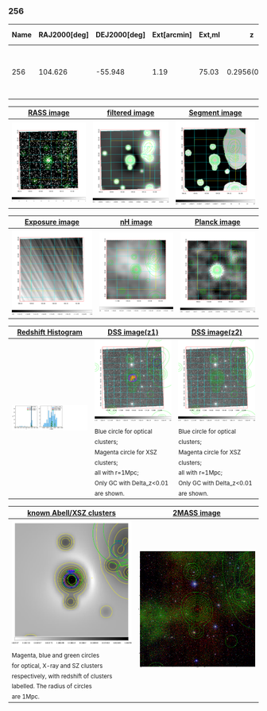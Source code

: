<div STYLE="page-break-after: always;"></div>

### 256

|Name|RAJ2000[deg]|DEJ2000[deg] |Ext[arcmin]| Ext,ml | z | z_src| C|GC(XSZ,Delta_z<0.01)| GC(OPT,Delta_z<0.01)|GC| R_sig[arcmin] | R500[arcmin] | R500[Mpc]| CRsig[c/s] | CR500[c/s] |L500[1E44 erg/s]|F500[1E-12 erg/s/cm^2]| M500[1E14 Msun]|Tx[keV]|Cnt_sig|Beta|Rc[arcmin]|Comment|Alias|
|---|---|---|---|---|---|------|---|--------|---------|----------|---|---|---|---|---|---|---|---|---|---|---|---|---|---|
|256| 104.626| -55.948| 1.19| 75.03| 0.2956(0.005)| z1, z_xsz| B| B15, H13, MCXC, PSZ2, Tar| N| B15, H13, MCXC, N, PSZ2, Tar, W| 13.188| 5.882| 1.556| 0.453(0.043)| 0.415(0.039)| 22.445(0.695)| 8.050(0.249)| 14.50(0.20)| 12.30(0.11)| 224.0| 0.870(-0.102+0.088)| 3.131(-0.536+0.421)| -| k060|

|[RASS image](../image/256/256_img.pdf)|[filtered image](../image/256/256_fil.pdf)|[Segment image](../image/256/256_seg.pdf)|
|-------------------|--------------------|-------------------|
| <img src="../image/256/256_img.png" width="300">  | <img src="../image/256/256_fil.png" width="300">   | <img src="../image/256/256_seg.png" width="300">  |

|[Exposure image](../image/256/256_mex.pdf)| [nH image](../image/256/256_nh.pdf)| [Planck image](../image/256/256_p.pdf)|
|-------------------|--------------------|-------------------|
|<img src="../image/256/256_mex.png" width="300">   | <img src="../image/256/256_nh.png" width="300">    | <img src="../image/256/256_p.png" width="300"> |

|[Redshift Histogram](../image/256/256_zg.pdf) | [DSS image(z1)](../image/256/256_dss_z1.pdf)      |  [DSS image(z2)](../image/256/256_dss_z2.pdf)    |
|-------------------|--------------------|-------------------|
|<img src="../image/256/256_zg.png" width="300"> |<img src="../image/256/256_dss_z1.png" width="300"> <sub><br>Blue circle for optical clusters; <br>Magenta circle for XSZ clusters; <br>all with r=1Mpc; <br>Only GC with Delta_z<0.01 are shown. </sub>| <img src="../image/256/256_dss_z2.png" width="300"><sub><br>Blue circle for optical clusters; <br>Magenta circle for XSZ clusters; <br>all with r=1Mpc; <br>Only GC with Delta_z<0.01 are shown. </sub> |

|[known Abell/XSZ clusters](../image/256/256_gc.pdf) | [2MASS image](../image/256/256_2mass.pdf)      |
|-------------------|-------------------|
|<img src=../image/256/256_gc.png width="300"> <br><sub>Magenta, blue and green circles <br>for optical, X-ray and SZ clusters <br>respectively, with redshift of clusters <br>labelled. The radius of circles <br>are 1Mpc.</sub>|<img src="../image/256/256_2mass.png" width="300">  |




